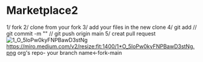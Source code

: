 # Marketplace2
1/ fork 
2/ clone from your fork
3/ add your files in the new clone
4/ git add 
// 
git commit -m "" 
// 
git push origin main
5/ creat pull request
![1_O_5loPw0kyFNPBawD3stNg](https://github.com/marketplac2/Marketplace2/assets/42783905/ba052a71-a0eb-4ec6-96be-df046a76b4aa)
https://miro.medium.com/v2/resize:fit:1400/1*O_5loPw0kyFNPBawD3stNg.png
                                   org's repo- your branch name<-fork-main
